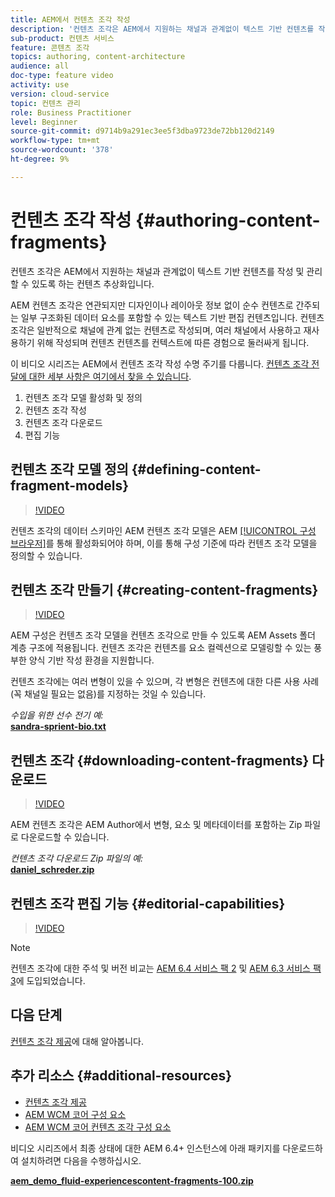 ```yaml
---
title: AEM에서 컨텐츠 조각 작성
description: '컨텐츠 조각은 AEM에서 지원하는 채널과 관계없이 텍스트 기반 컨텐츠를 작성 및 관리할 수 있도록 하는 컨텐츠 추상화입니다. '
sub-product: 컨텐츠 서비스
feature: 콘텐츠 조각
topics: authoring, content-architecture
audience: all
doc-type: feature video
activity: use
version: cloud-service
topic: 컨텐츠 관리
role: Business Practitioner
level: Beginner
source-git-commit: d9714b9a291ec3ee5f3dba9723de72bb120d2149
workflow-type: tm+mt
source-wordcount: '378'
ht-degree: 9%

---
```



# 컨텐츠 조각 작성 {#authoring-content-fragments}

컨텐츠 조각은 AEM에서 지원하는 채널과 관계없이 텍스트 기반 컨텐츠를 작성 및 관리할 수 있도록 하는 컨텐츠 추상화입니다.

AEM 컨텐츠 조각은 연관되지만 디자인이나 레이아웃 정보 없이 순수 컨텐츠로 간주되는 일부 구조화된 데이터 요소를 포함할 수 있는 텍스트 기반 편집 컨텐츠입니다. 컨텐츠 조각은 일반적으로 채널에 관계 없는 컨텐츠로 작성되며, 여러 채널에서 사용하고 재사용하기 위해 작성되며 컨텐츠 컨텐츠를 컨텍스트에 따른 경험으로 둘러싸게 됩니다.

이 비디오 시리즈는 AEM에서 컨텐츠 조각 작성 수명 주기를 다룹니다. [컨텐츠 조각 전달에 대한 세부 사항은 여기에서 찾을 수 있습니다](content-fragments-delivery-feature-video-use.md).

1. 컨텐츠 조각 모델 활성화 및 정의
2. 컨텐츠 조각 작성
3. 컨텐츠 조각 다운로드
4. 편집 기능

## 컨텐츠 조각 모델 정의 {#defining-content-fragment-models}

>[!VIDEO](https://video.tv.adobe.com/v/22452/?quality=12&learn=on)

컨텐츠 조각의 데이터 스키마인 AEM 컨텐츠 조각 모델은 AEM [[!UICONTROL 구성 브라우저]](https://docs.adobe.com/content/help/en/experience-manager-cloud-service/implementing/developing/configurations.html)를 통해 활성화되어야 하며, 이를 통해 구성 기준에 따라 컨텐츠 조각 모델을 정의할 수 있습니다.

## 컨텐츠 조각 만들기 {#creating-content-fragments}

>[!VIDEO](https://video.tv.adobe.com/v/22451/?quality=12&learn=on)

AEM 구성은 컨텐츠 조각 모델을 컨텐츠 조각으로 만들 수 있도록 AEM Assets 폴더 계층 구조에 적용됩니다. 컨텐츠 조각은 컨텐츠를 요소 컬렉션으로 모델링할 수 있는 풍부한 양식 기반 작성 환경을 지원합니다.

컨텐츠 조각에는 여러 변형이 있을 수 있으며, 각 변형은 컨텐츠에 대한 다른 사용 사례(꼭 채널일 필요는 없음)를 지정하는 것일 수 있습니다.

*수입을 위한 선수 전기 예:*\
**[sandra-sprient-bio.txt](assets/sandra-sprient-bio.txt)**

## 컨텐츠 조각 {#downloading-content-fragments} 다운로드

>[!VIDEO](https://video.tv.adobe.com/v/22450/?quality=12&learn=on)

AEM 컨텐츠 조각은 AEM Author에서 변형, 요소 및 메타데이터를 포함하는 Zip 파일로 다운로드할 수 있습니다.

*컨텐츠 조각 다운로드 Zip 파일의 예:*\
**[daniel_schreder.zip](assets/daniel_schreder.zip)**

## 컨텐츠 조각 편집 기능 {#editorial-capabilities}

>[!VIDEO](https://video.tv.adobe.com/v/25891/?quality=12&learn=on)

>[!NOTE]
>
> 컨텐츠 조각에 대한 주석 및 버전 비교는 [AEM 6.4 서비스 팩 2](https://helpx.adobe.com/kr/experience-manager/aem-releases-updates.html) 및 [AEM 6.3 서비스 팩 3](https://helpx.adobe.com/kr/experience-manager/6-3/release-notes/sp3-release-notes.html)에 도입되었습니다.

## 다음 단계

[컨텐츠 조각 제공](content-fragments-delivery-feature-video-use.md)에 대해 알아봅니다.

## 추가 리소스 {#additional-resources}

* [컨텐츠 조각 제공](content-fragments-delivery-feature-video-use.md)
* [AEM WCM 코어 구성 요소](https://docs.adobe.com/content/help/ko-KR/experience-manager-core-components/using/introduction.html)
* [AEM WCM 코어 컨텐츠 조각 구성 요소](https://docs.adobe.com/content/help/kr/experience-manager-core-components/using/components/content-fragment-component.html)

비디오 시리즈에서 최종 상태에 대한 AEM 6.4+ 인스턴스에 아래 패키지를 다운로드하여 설치하려면 다음을 수행하십시오.

**[aem_demo_fluid-experiencescontent-fragments-100.zip](assets/aem_demo_fluid-experiencescontent-fragments-100.zip)**

